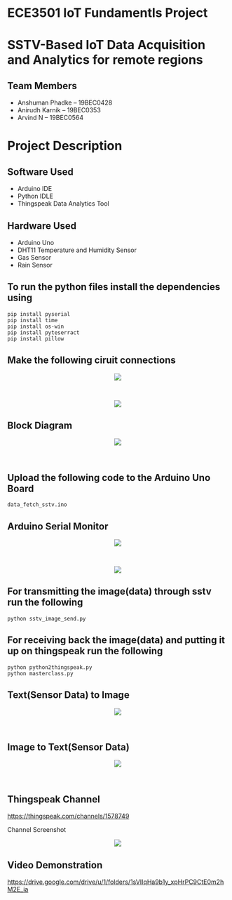 # ECE3501 IoT Fundamentls Project
# SSTV-Based IoT Data Acquisition and Analytics for remote regions

## Team Members
* Anshuman Phadke – 19BEC0428
* Anirudh Karnik – 19BEC0353
* Arvind N – 19BEC0564

# Project Description

## Software Used
* Arduino IDE
* Python IDLE
* Thingspeak Data Analytics Tool

## Hardware Used
* Arduino Uno 
* DHT11 Temperature and Humidity Sensor
* Gas Sensor 
* Rain Sensor

## To run the python files install the dependencies using
```
pip install pyserial
pip install time
pip install os-win
pip install pyteserract
pip install pillow
```

## Make the following ciruit connections   
<p align="center">
  <img src="sketch.png">
</p>
<br>
<p align="center">
  <img src="circuit_diagram1.jpeg">
</p>

## Block Diagram 
<p align="center">
  <img src="block_diagram_iot_project.png">
</p>
<br>

## Upload the following code to the Arduino Uno Board
```
data_fetch_sstv.ino
```

## Arduino Serial Monitor 
<p align="center">
  <img src="Arduino Serial Monitor.png">
</p>
<br>
<p align="center">
  <img src="circuit_diagram2.jpeg">
</p>

## For transmitting the image(data) through sstv run the following 
```
python sstv_image_send.py
```

## For receiving back the image(data) and putting it up on thingspeak run the following 
```
python python2thingspeak.py
python masterclass.py
```

## Text(Sensor Data) to Image
<p align="center">
  <img src="Text2Image.png">
</p>
<br>

## Image to Text(Sensor Data) 
<p align="center">
  <img src="Image2Text.png">
</p>
<br>

## Thingspeak Channel

https://thingspeak.com/channels/1578749


<p>Channel Screenshot</p>
<p align="center">
  <img src="thingspeak_channel.png">
</p>
 
## Video Demonstration

https://drive.google.com/drive/u/1/folders/1sVIIqHa9b1y_xpHrPC9CtE0m2hM2E_ia
